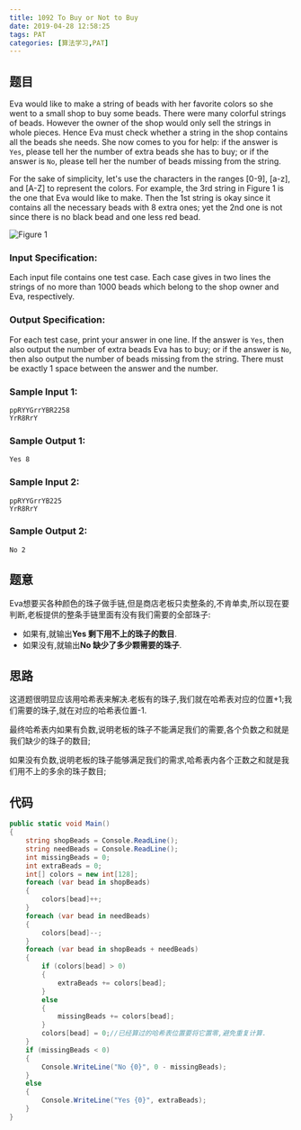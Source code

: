 ```yaml
---
title: 1092 To Buy or Not to Buy
date: 2019-04-28 12:58:25
tags: PAT
categories: [算法学习,PAT]
---
```


## 题目

Eva would like to make a string of beads with her favorite colors so she went to a small shop to buy some beads. There were many colorful strings of beads. However the owner of the shop would only sell the strings in whole pieces. Hence Eva must check whether a string in the shop contains all the beads she needs. She now comes to you for help: if the answer is `Yes`, please tell her the number of extra beads she has to buy; or if the answer is `No`, please tell her the number of beads missing from the string.

For the sake of simplicity, let's use the characters in the ranges [0-9], [a-z], and [A-Z] to represent the colors. For example, the 3rd string in Figure 1 is the one that Eva would like to make. Then the 1st string is okay since it contains all the necessary beads with 8 extra ones; yet the 2nd one is not since there is no black bead and one less red bead.

![Figure 1](https://images.ptausercontent.com/b7e2ffa6-8819-436d-ad79-a41263abe914.jpg)

### Input Specification:

Each input file contains one test case. Each case gives in two lines the strings of no more than 1000 beads which belong to the shop owner and Eva, respectively.

### Output Specification:

For each test case, print your answer in one line. If the answer is `Yes`, then also output the number of extra beads Eva has to buy; or if the answer is `No`, then also output the number of beads missing from the string. There must be exactly 1 space between the answer and the number.

### Sample Input 1:

```in
ppRYYGrrYBR2258
YrR8RrY
```

### Sample Output 1:

```out
Yes 8
```

### Sample Input 2:

```in
ppRYYGrrYB225
YrR8RrY
```

### Sample Output 2:

```out
No 2
```

<!-- more -->

## 题意

Eva想要买各种颜色的珠子做手链,但是商店老板只卖整条的,不肯单卖,所以现在要判断,老板提供的整条手链里面有没有我们需要的全部珠子:

- 如果有,就输出**Yes 剩下用不上的珠子的数目**.
- 如果没有,就输出**No 缺少了多少颗需要的珠子**.

## 思路

这道题很明显应该用哈希表来解决.老板有的珠子,我们就在哈希表对应的位置+1;我们需要的珠子,就在对应的哈希表位置-1.

最终哈希表内如果有负数,说明老板的珠子不能满足我们的需要,各个负数之和就是我们缺少的珠子的数目;

如果没有负数,说明老板的珠子能够满足我们的需求,哈希表内各个正数之和就是我们用不上的多余的珠子数目;

## 代码

```c#
public static void Main()
{
    string shopBeads = Console.ReadLine();
    string needBeads = Console.ReadLine();
    int missingBeads = 0;
    int extraBeads = 0;
    int[] colors = new int[128];
    foreach (var bead in shopBeads)
    {
        colors[bead]++;
    }
    foreach (var bead in needBeads)
    {
        colors[bead]--;
    }
    foreach (var bead in shopBeads + needBeads)
    {
        if (colors[bead] > 0)
        {
            extraBeads += colors[bead];
        }
        else
        {
            missingBeads += colors[bead];
        }
        colors[bead] = 0;//已经算过的哈希表位置要将它置零,避免重复计算.
    }
    if (missingBeads < 0)
    {
        Console.WriteLine("No {0}", 0 - missingBeads);
    }
    else
    {
        Console.WriteLine("Yes {0}", extraBeads);
    }
}
```

